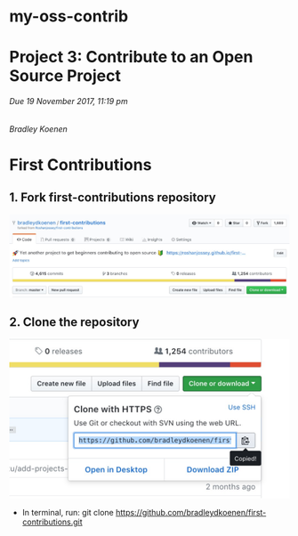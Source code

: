 # my-oss-contrib
# Project 3: Contribute to an Open Source Project
###### Due 19 November 2017, 11:19 pm
###### Bradley Koenen
# First Contributions
## 1.  Fork first-contributions repository
<img src="forkrepository.png" label="Fork Repository">

## 2.  Clone the repository
<img src="clonerepository.png" label="Clone Repository">

  - In terminal, run: git clone https://github.com/bradleydkoenen/first-contributions.git

